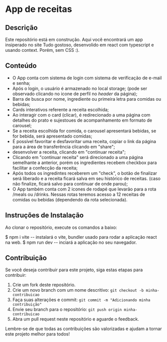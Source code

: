 # App de receitas

## Descrição

Este repositório está em construção. Aqui você encontrará um app insiperado no site Tudo gostoso, desenvolido em react com typescript e usando context. Porém, sem CSS :).

## Conteúdo
- O App conta com sistema de login com sistema de verificação de e-mail e senha;
- Após o login, o usuário é armazenado no local storage; (pode ser observado clicando no icone de perfil no _header_ da página);
- Barra de busca por nome, ingrediente ou primeira letra para comidas ou bebidas;
- Cards interativos referente a receita escolhida;
- Ao interagir com o card (clicar), é redirecionado a uma página com detalhes do prato e sujestoues de acompanhamento em formato de carousel;
- Se a receita escolhida for comida, o carousel apresentará bebidas, se for bebida, será apresentado comidas;
- É possível favoritar e desfavoritar uma receita, copiar o link da página para a área de transferência clicando em "share";
- desenvolver a receita, clicando em "continuar receita";
- Clicando em "continuar receita" será direcionado a uma página semelhante a anterior, porém os ingredientes recebem checkbox para facilitar a confecção da receita;
- Após todos os ingredintes receberem um "check", o botão de finalizar será liberado e a receita ficará salva em seu histórico de receitas. (caso não finalize, ficará salvo para continuar de onde parou);
- O App também conta com 2 icones de rodapé que levarão para a rota /meals ou /drinks. Nessas rotas teremos acesso a 12 receitas de comidas ou bebidas (dependendo da rota selecionada). 

## Instruções de Instalação

Ao clonar o repositório, execute os comandos a baixo:

$ npm i vite -- instalará o vite, bundler usado para rodar a aplicação react na web.
$ npm run dev -- inciará a aplicação no seu navegador.

## Contribuição

Se você deseja contribuir para este projeto, siga estas etapas para contribuir:

1. Crie um fork deste repositório.
2. Crie um novo branch com um nome descritivo: `git checkout -b minha-contribuicao`
3. Faça suas alterações e commit: `git commit -m "Adicionando minha contribuição"`
4. Envie seu branch para o repositório: `git push origin minha-contribuicao`
5. Abra um pull request neste repositório e aguarde o feedback.

Lembre-se de que todas as contribuições são valorizadas e ajudam a tornar este projeto melhor para todos!
